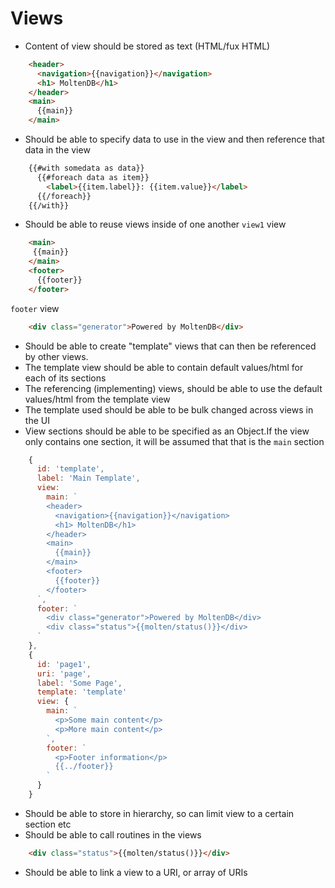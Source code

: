 # Views
- Content of view should be stored as text (HTML/fux HTML)
```html
    <header>
      <navigation>{{navigation}}</navigation>
      <h1> MoltenDB</h1>
    </header>
    <main>
      {{main}}
    </main>
```
- Should be able to specify data to use in the view and then reference that
  data in the view
```html
    {{#with somedata as data}}
      {{#foreach data as item}}
        <label>{{item.label}}: {{item.value}}</label>
      {{/foreach}}
    {{/with}}
```
- Should be able to reuse views inside of one another
  `view1` view
```html
    <main>
     {{main}}
    </main>
    <footer>
      {{footer}}
    </footer>
```
  `footer` view
```html
    <div class="generator">Powered by MoltenDB</div>
```
- Should be able to create "template" views that can then be referenced by
  other views.
- The template view should be able to contain default values/html for each of
  its sections
- The referencing (implementing) views, should be able to use the default
  values/html from the template view
- The template used should be able to be bulk changed across views in the UI
- View sections should be able to be specified as an Object.If the view only
  contains one section, it will be assumed that that is the `main` section
```javascript
    {
      id: 'template',
      label: 'Main Template',
      view:
        main: `
        <header>
          <navigation>{{navigation}}</navigation>
          <h1> MoltenDB</h1>
        </header>
        <main>
          {{main}}
        </main>
        <footer>
          {{footer}}
        </footer>
      `,
      footer: `
        <div class="generator">Powered by MoltenDB</div>
        <div class="status">{{molten/status()}}</div>
      `
    },
    {
      id: 'page1',
      uri: 'page',
      label: 'Some Page',
      template: 'template'
      view: {
        main: `
          <p>Some main content</p>
          <p>More main content</p>
        `,
        footer: `
          <p>Footer information</p>
          {{../footer}}
        `
      }
    }
```
- Should be able to store in hierarchy, so can limit view to a certain section
  etc
- Should be able to call routines in the views
```html
    <div class="status">{{molten/status()}}</div>
```
- Should be able to link a view to a URI, or array of URIs
